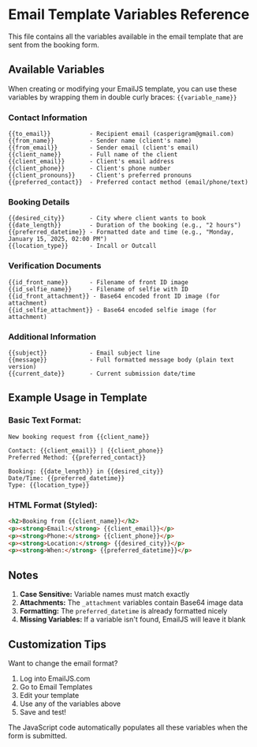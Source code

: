 # Email Template Variables Reference

This file contains all the variables available in the email template that are sent from the booking form.

## Available Variables

When creating or modifying your EmailJS template, you can use these variables by wrapping them in double curly braces: `{{variable_name}}`

### Contact Information
```
{{to_email}}           - Recipient email (casperigram@gmail.com)
{{from_name}}          - Sender name (client's name)
{{from_email}}         - Sender email (client's email)
{{client_name}}        - Full name of the client
{{client_email}}       - Client's email address
{{client_phone}}       - Client's phone number
{{client_pronouns}}    - Client's preferred pronouns
{{preferred_contact}}  - Preferred contact method (email/phone/text)
```

### Booking Details
```
{{desired_city}}       - City where client wants to book
{{date_length}}        - Duration of the booking (e.g., "2 hours")
{{preferred_datetime}} - Formatted date and time (e.g., "Monday, January 15, 2025, 02:00 PM")
{{location_type}}      - Incall or Outcall
```

### Verification Documents
```
{{id_front_name}}      - Filename of front ID image
{{id_selfie_name}}     - Filename of selfie with ID
{{id_front_attachment}} - Base64 encoded front ID image (for attachment)
{{id_selfie_attachment}} - Base64 encoded selfie image (for attachment)
```

### Additional Information
```
{{subject}}            - Email subject line
{{message}}            - Full formatted message body (plain text version)
{{current_date}}       - Current submission date/time
```

## Example Usage in Template

### Basic Text Format:
```
New booking request from {{client_name}}

Contact: {{client_email}} | {{client_phone}}
Preferred Method: {{preferred_contact}}

Booking: {{date_length}} in {{desired_city}}
Date/Time: {{preferred_datetime}}
Type: {{location_type}}
```

### HTML Format (Styled):
```html
<h2>Booking from {{client_name}}</h2>
<p><strong>Email:</strong> {{client_email}}</p>
<p><strong>Phone:</strong> {{client_phone}}</p>
<p><strong>Location:</strong> {{desired_city}}</p>
<p><strong>When:</strong> {{preferred_datetime}}</p>
```

## Notes

1. **Case Sensitive:** Variable names must match exactly
2. **Attachments:** The `_attachment` variables contain Base64 image data
3. **Formatting:** The `preferred_datetime` is already formatted nicely
4. **Missing Variables:** If a variable isn't found, EmailJS will leave it blank

## Customization Tips

Want to change the email format? 
1. Log into EmailJS.com
2. Go to Email Templates
3. Edit your template
4. Use any of the variables above
5. Save and test!

The JavaScript code automatically populates all these variables when the form is submitted.
